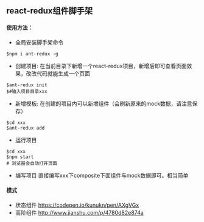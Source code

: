 ## react-redux组件脚手架

#### 使用方法：
+ 全局安装脚手架命令
```
$npm i ant-redux -g
```
+ 创建项目: 在当前目录下新增一个react-redux项目，新增后即可查看页面效果，改改代码就能生成一个页面
```
$ant-redux init
$#输入项目目录xxx
```

+ 新增模板: 在创建的项目内可以新增组件（会刷新原来的mock数据，请注意保存）
```
$cd xxx
$ant-redux add
```

+ 运行项目
```
$cd xxx
$npm start
# 浏览器会自动打开页面
```

+ 编写项目
直接编写xxx下composite下面组件与mock数据即可。相当简单

#### 模式
+ 状态组件
https://codepen.io/kunukn/pen/AXgVGx
+ 高阶组件
http://www.jianshu.com/p/4780d82e874a